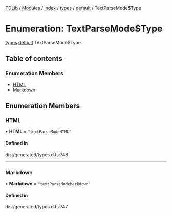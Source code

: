 [TDLib](../README.md) / [Modules](../modules.md) / [index](../modules/index.md) / [types](../modules/index.types.md) / [default](../modules/index.types.default.md) / TextParseMode$Type

# Enumeration: TextParseMode$Type

[types](../modules/index.types.md).[default](../modules/index.types.default.md).TextParseMode$Type

## Table of contents

### Enumeration Members

- [HTML](index.types.default.TextParseMode_Type.md#html)
- [Markdown](index.types.default.TextParseMode_Type.md#markdown)

## Enumeration Members

### HTML

• **HTML** = ``"textParseModeHTML"``

#### Defined in

dist/generated/types.d.ts:748

___

### Markdown

• **Markdown** = ``"textParseModeMarkdown"``

#### Defined in

dist/generated/types.d.ts:747
